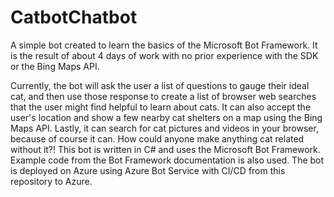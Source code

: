 # CatbotChatbot
A simple bot created to learn the basics of the Microsoft Bot Framework. It is the result of about 4 days of work with no prior experience with the SDK or the Bing Maps API.

Currently, the bot will ask the user a list of questions to gauge their ideal cat, and then use those response to create a list of browser web searches that the user might find helpful to learn about cats.
It can also accept the user's location and show a few nearby cat shelters on a map using the Bing Maps API.
Lastly, it can search for cat pictures and videos in your browser, because of course it can. How could anyone make anything cat related without it?!
This bot is written in C# and uses the Microsoft Bot Framework. Example code from the Bot Framework documentation is also used. The bot is deployed on Azure using Azure Bot Service with CI/CD from this repository to Azure.
